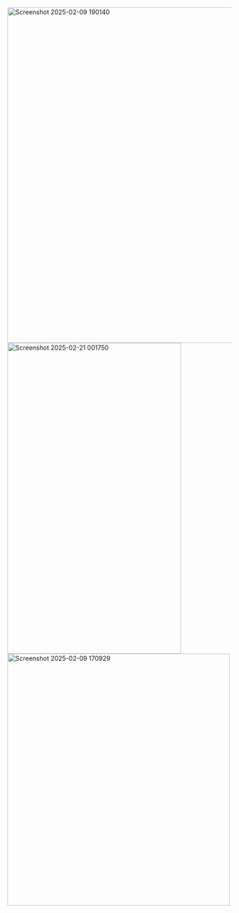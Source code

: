 <img width="1410" height="754" alt="Screenshot 2025-02-09 190140" src="https://github.com/user-attachments/assets/5d92a844-f097-45bd-a215-ac32ff4217fc" />
<img width="390" height="698" alt="Screenshot 2025-02-21 001750" src="https://github.com/user-attachments/assets/991219f6-443e-459c-86b3-13bf7560d6e6" />
<img width="500" height="566" alt="Screenshot 2025-02-09 170929" src="https://github.com/user-attachments/assets/19ac84eb-e674-4548-8dc3-e47d17d90e18" />
